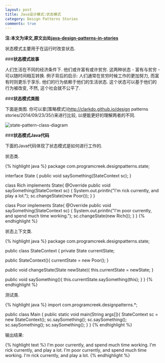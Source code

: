```yaml
---
layout: post
title: Java设计模式:状态模式
category: Design Patterns Stories
comments: true
---
```


**注:本文为译文,原文出处[java-design-patterns-in-stories](http://www.programcreek.com/java-design-patterns-in-stories/)**

状态模式主要用于在运行时改变状态.



###**状态模式故事**

人们生活在不同的经济条件下. 他们或许富有或许贫穷. 这两种状态 - 富有与贫穷 - 可以随时间相互转换. 例子背后的启示: 人们通常在贫穷时候工作的更加努力, 而富有时则更乐于享乐. 他们的行为依赖于他们的生活状态. 这个状态可以基于他们的行为被改变, 不然, 这个社会就不公平了.

###**状态模式类图**

下面是类图. 你可以拿[策略模式](http://clarkdo.github.io/design patterns stories/2014/09/23/35/)来进行比较, 以便能更好的理解两者的不同.

<img class="alignleft size-full wp-image-8099" alt="state-pattern-class-diagram" src="http://www.programcreek.com/wp-content/uploads/2011/07/state-pattern-class-diagram.jpg">

###**状态模式Java代码**

下面的Java代码体现了状态模式是如何进行工作的.<br/>

状态类.

{% highlight java %}
package com.programcreek.designpatterns.state;
 
interface State {
  public void saySomething(StateContext sc);
}
 
class Rich implements State{
  @Override
  public void saySomething(StateContext sc) {
    System.out.println("I'm rick currently, and play a lot.");
    sc.changeState(new Poor());
  }
}
 
class Poor implements State{
  @Override
  public void saySomething(StateContext sc) {
    System.out.println("I'm poor currently, and spend much time working.");
    sc.changeState(new Rich());
  }
}
{% endhighlight %}

状态上下文类.

{% highlight java %}
package com.programcreek.designpatterns.state;
 
public class StateContext {
  private State currentState;
 
  public StateContext(){
    currentState = new Poor();
  }
 
  public void changeState(State newState){
    this.currentState = newState;
  }
 
  public void saySomething(){
    this.currentState.saySomething(this);
  }
}
{% endhighlight %}

测试类.

{% highlight java %}
import com.programcreek.designpatterns.*;
 
public class Main {
  public static void main(String args[]){
    StateContext sc = new StateContext();
    sc.saySomething();
    sc.saySomething();
    sc.saySomething();
    sc.saySomething();
  }
}
{% endhighlight %}

输出结果:

{% highlight text %}
I'm poor currently, and spend much time working. 
I'm rick currently, and play a lot.
I'm poor currently, and spend much time working. 
I'm rick currently, and play a lot.
{% endhighlight %}